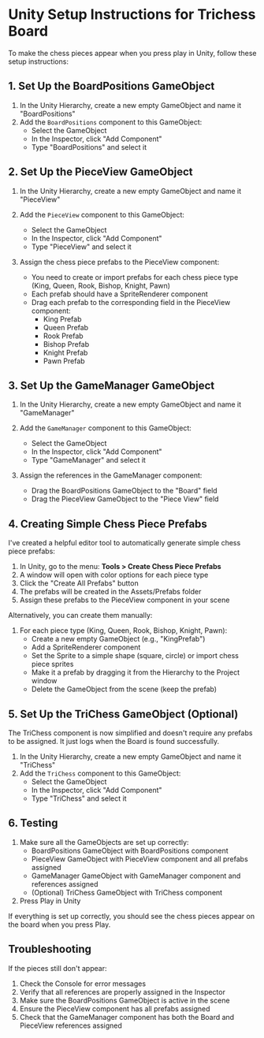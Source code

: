 # Unity Setup Instructions for Trichess Board

To make the chess pieces appear when you press play in Unity, follow these setup instructions:

## 1. Set Up the BoardPositions GameObject

1. In the Unity Hierarchy, create a new empty GameObject and name it "BoardPositions"
2. Add the `BoardPositions` component to this GameObject:
   - Select the GameObject
   - In the Inspector, click "Add Component"
   - Type "BoardPositions" and select it

## 2. Set Up the PieceView GameObject

1. In the Unity Hierarchy, create a new empty GameObject and name it "PieceView"
2. Add the `PieceView` component to this GameObject:
   - Select the GameObject
   - In the Inspector, click "Add Component"
   - Type "PieceView" and select it

3. Assign the chess piece prefabs to the PieceView component:
   - You need to create or import prefabs for each chess piece type (King, Queen, Rook, Bishop, Knight, Pawn)
   - Each prefab should have a SpriteRenderer component
   - Drag each prefab to the corresponding field in the PieceView component:
     - King Prefab
     - Queen Prefab
     - Rook Prefab
     - Bishop Prefab
     - Knight Prefab
     - Pawn Prefab

## 3. Set Up the GameManager GameObject

1. In the Unity Hierarchy, create a new empty GameObject and name it "GameManager"
2. Add the `GameManager` component to this GameObject:
   - Select the GameObject
   - In the Inspector, click "Add Component"
   - Type "GameManager" and select it

3. Assign the references in the GameManager component:
   - Drag the BoardPositions GameObject to the "Board" field
   - Drag the PieceView GameObject to the "Piece View" field

## 4. Creating Simple Chess Piece Prefabs

I've created a helpful editor tool to automatically generate simple chess piece prefabs:

1. In Unity, go to the menu: **Tools > Create Chess Piece Prefabs**
2. A window will open with color options for each piece type
3. Click the "Create All Prefabs" button
4. The prefabs will be created in the Assets/Prefabs folder
5. Assign these prefabs to the PieceView component in your scene

Alternatively, you can create them manually:

1. For each piece type (King, Queen, Rook, Bishop, Knight, Pawn):
   - Create a new empty GameObject (e.g., "KingPrefab")
   - Add a SpriteRenderer component
   - Set the Sprite to a simple shape (square, circle) or import chess piece sprites
   - Make it a prefab by dragging it from the Hierarchy to the Project window
   - Delete the GameObject from the scene (keep the prefab)

## 5. Set Up the TriChess GameObject (Optional)

The TriChess component is now simplified and doesn't require any prefabs to be assigned. It just logs when the Board is found successfully.

1. In the Unity Hierarchy, create a new empty GameObject and name it "TriChess"
2. Add the `TriChess` component to this GameObject:
   - Select the GameObject
   - In the Inspector, click "Add Component"
   - Type "TriChess" and select it

## 6. Testing

1. Make sure all the GameObjects are set up correctly:
   - BoardPositions GameObject with BoardPositions component
   - PieceView GameObject with PieceView component and all prefabs assigned
   - GameManager GameObject with GameManager component and references assigned
   - (Optional) TriChess GameObject with TriChess component
2. Press Play in Unity

If everything is set up correctly, you should see the chess pieces appear on the board when you press Play.

## Troubleshooting

If the pieces still don't appear:

1. Check the Console for error messages
2. Verify that all references are properly assigned in the Inspector
3. Make sure the BoardPositions GameObject is active in the scene
4. Ensure the PieceView component has all prefabs assigned
5. Check that the GameManager component has both the Board and PieceView references assigned
